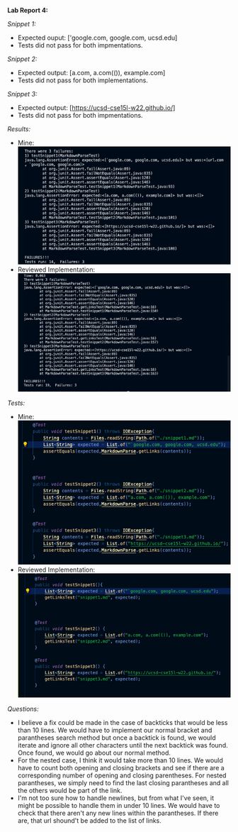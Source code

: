 **Lab Report 4:**

*Snippet 1:* 
- Expected ouput: ['google.com, google.com, ucsd.edu]
- Tests did not pass for both impmentations.

*Snippet 2:*
- Expected output: [a.com, a.com(()), example.com]
- Tests did not pass for both implementations.

*Snippet 3:*
- Expected output: [https://ucsd-cse15l-w22.github.io/]
- Tests did not pass for both impmentations.

*Results:*
- Mine: ![myresults](myReporesults.png)
- Reviewed Implementation: ![theirResults](reviewedReporesults.png)

*Tests:*
- Mine: ![mytests](myRepotests.png)
- Reviewed Implementation: ![theirtests](reviewedRepoTest.png)

*Questions:*
- I believe a fix could be made in the case of backticks that would be less than 10 lines. We would have to implement our normal bracket
and parantheses search method but once a backtick is found, we would iterate and ignore all other characters until the next backtick was found. 
Once found, we would go about our normal method. 
- For the nested case, I think it would take more than 10 lines. We would have to count both opening and closing brackets and see if there are a corresponding
number of opening and closing parentheses. For nested parantheses, we simply need to find the last closing parantheses and all the others would be part of the link.
- I'm not too sure how to handle newlines, but from what I've seen, it might be possible to handle them in under 10 lines. We would have to check that there aren't
any new lines within the parantheses. If there are, that url shound't be added to the list of links.

